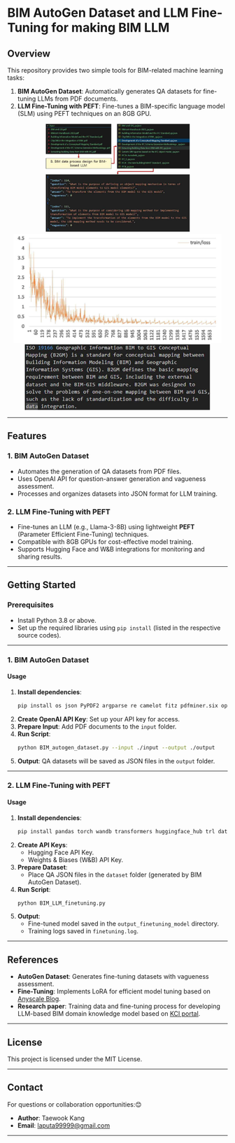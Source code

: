 # **BIM AutoGen Dataset and LLM Fine-Tuning for making BIM LLM**

## **Overview**
This repository provides two simple tools for BIM-related machine learning tasks:
1. **BIM AutoGen Dataset**: Automatically generates QA datasets for fine-tuning LLMs from PDF documents.
2. **LLM Fine-Tuning with PEFT**: Fine-tunes a BIM-specific language model (SLM) using PEFT techniques on an 8GB GPU.

<div style="text-align: center;">
<img src="https://github.com/mac999/BIM_LLM/blob/main/doc/img1.JPG" height="250">
<img src="https://github.com/mac999/BIM_LLM/blob/main/doc/img3.JPG" height="250">
<img src="https://github.com/mac999/BIM_LLM/blob/main/doc/img2.JPG" height="150">
</div>

---

## **Features**
### **1. BIM AutoGen Dataset**
- Automates the generation of QA datasets from PDF files.
- Uses OpenAI API for question-answer generation and vagueness assessment.
- Processes and organizes datasets into JSON format for LLM training.

### **2. LLM Fine-Tuning with PEFT**
- Fine-tunes an LLM (e.g., Llama-3-8B) using lightweight **PEFT** (Parameter Efficient Fine-Tuning) techniques.
- Compatible with 8GB GPUs for cost-effective model training.
- Supports Hugging Face and W&B integrations for monitoring and sharing results.

---

## **Getting Started**

### **Prerequisites**
- Install Python 3.8 or above.
- Set up the required libraries using `pip install` (listed in the respective source codes).

---

### **1. BIM AutoGen Dataset**
#### **Usage**
1. **Install dependencies**:
   ```bash
   pip install os json PyPDF2 argparse re camelot fitz pdfminer.six openai tqdm
   ```
2. **Create OpenAI API Key**: Set up your API key for access.
3. **Prepare Input**: Add PDF documents to the `input` folder.
4. **Run Script**:
   ```bash
   python BIM_autogen_dataset.py --input ./input --output ./output
   ```
5. **Output**: QA datasets will be saved as JSON files in the `output` folder.

---

### **2. LLM Fine-Tuning with PEFT**
#### **Usage**
1. **Install dependencies**:
   ```bash
   pip install pandas torch wandb transformers huggingface_hub trl datasets peft PyPDF2 camelot-py pymupdf pdfminer.six openai tqdm
   ```
2. **Create API Keys**:
   - Hugging Face API Key.
   - Weights & Biases (W&B) API Key.
3. **Prepare Dataset**:
   - Place QA JSON files in the `dataset` folder (generated by BIM AutoGen Dataset).
4. **Run Script**:
   ```bash
   python BIM_LLM_finetuning.py
   ```
5. **Output**:
   - Fine-tuned model saved in the `output_finetuning_model` directory.
   - Training logs saved in `finetuning.log`.

---

## **References**
- **AutoGen Dataset**: Generates fine-tuning datasets with vagueness assessment.
- **Fine-Tuning**: Implements LoRA for efficient model tuning based on [Anyscale Blog](https://www.anyscale.com/blog/fine-tuning-llms-lora-or-full-parameter-an-in-depth-analysis-with-llama-2).
- **Research paper**: Training data and fine-tuning process for developing LLM-based BIM domain knowledge model based on [KCI portal](https://www.kci.go.kr/kciportal/ci/sereArticleSearch/ciSereArtiView.kci?sereArticleSearchBean.artiId=ART003141449).

---

## **License**
This project is licensed under the MIT License. 

---

## **Contact**
For questions or collaboration opportunities:😊
- **Author**: Taewook Kang
- **Email**: laputa99999@gmail.com

--- 

